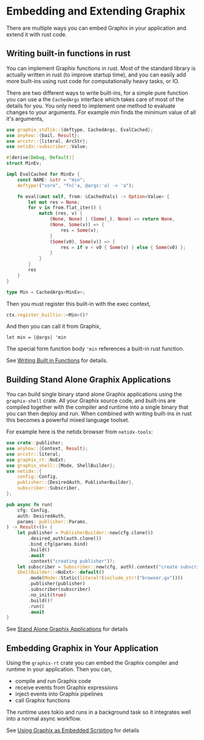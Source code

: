 # Embedding and Extending Graphix

There are multiple ways you can embed Graphix in your application and
extend it with rust code.

## Writing built-in functions in rust

You can implement Graphix functions in rust. Most of the standard
library is actually written in rust (to improve startup time), and you
can easily add more built-ins using rust code for computationally
heavy tasks, or IO.

There are two different ways to write built-ins, for a simple pure
function you can use a the `CachedArgs` interface which takes care of
most of the details for you. You only need to implement one method to
evaluate changes to your arguments. For example min finds the minimum
value of all it's arguments,

```rust
use graphix_stdlib::{deftype, CachedArgs, EvalCached};
use anyhow::{bail, Result};
use arcstr::{literal, ArcStr};
use netidx::subscriber::Value;

#[derive(Debug, Default)]
struct MinEv;

impl EvalCached for MinEv {
    const NAME: &str = "min";
    deftype!("core", "fn('a, @args:'a) -> 'a");

    fn eval(&mut self, from: &CachedVals) -> Option<Value> {
        let mut res = None;
        for v in from.flat_iter() {
            match (res, v) {
                (None, None) | (Some(_), None) => return None,
                (None, Some(v)) => {
                    res = Some(v);
                }
                (Some(v0), Some(v)) => {
                    res = if v < v0 { Some(v) } else { Some(v0) };
                }
            }
        }
        res
    }
}

type Min = CachedArgs<MinEv>;
```

Then you must register this built-in with the exec context,

```rust
ctx.register_builtin::<Min>()?
```

And then you can call it from Graphix,

```graphix
let min = |@args| 'min
```

The special form function body `'min` references a built-in rust
function.
  
See [Writing Built in Functions](./builtins.md) for details.

## Building Stand Alone Graphix Applications

You can build single binary stand alone Graphix applications using the
`graphix-shell` crate. All your Graphix source code, and built-ins are
compiled together with the compiler and runtime into a single binary
that you can then deploy and run. When combined with writing built-ins
in rust this becomes a powerful mixed language toolset.

For example here is the netidx browser from `netidx-tools`:

```rust
use crate::publisher;
use anyhow::{Context, Result};
use arcstr::literal;
use graphix_rt::NoExt;
use graphix_shell::{Mode, ShellBuilder};
use netidx::{
    config::Config,
    publisher::{DesiredAuth, PublisherBuilder},
    subscriber::Subscriber,
};

pub async fn run(
    cfg: Config,
    auth: DesiredAuth,
    params: publisher::Params,
) -> Result<()> {
    let publisher = PublisherBuilder::new(cfg.clone())
        .desired_auth(auth.clone())
        .bind_cfg(params.bind)
        .build()
        .await
        .context("creating publisher")?;
    let subscriber = Subscriber::new(cfg, auth).context("create subscriber")?;
    ShellBuilder::<NoExt>::default()
        .mode(Mode::Static(literal!(include_str!("browser.gx"))))
        .publisher(publisher)
        .subscriber(subscriber)
        .no_init(true)
        .build()?
        .run()
        .await
}
```

See [Stand Alone Graphix Applications](./shell.md) for details

## Embedding Graphix in Your Application

Using the `graphix-rt` crate you can embed the Graphix compiler and
runtime in your application. Then you can,

- compile and run Graphix code
- receive events from Graphix expressions
- inject events into Graphix pipelines
- call Graphix functions

The runtime uses tokio and runs in a background task so it integrates
well into a normal async workflow.

See [Using Graphix as Embedded Scripting](./rt.md) for details
